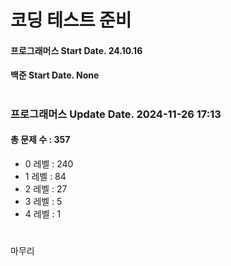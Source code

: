 # 코딩 테스트 준비

#### 프로그래머스 Start Date. 24.10.16
#### 백준 Start Date. None

# 
### 프로그래머스 Update Date. 2024-11-26 17:13
#### 총 문제 수 : 357
- 0 레벨 : 240
- 1 레벨 : 84
- 2 레벨 : 27
- 3 레벨 : 5
- 4 레벨 : 1

# 
마무리

# 

